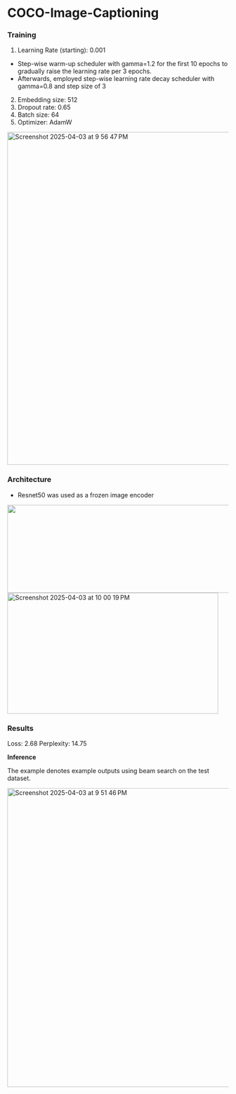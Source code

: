 # COCO-Image-Captioning

### Training
1. Learning Rate (starting): 0.001
- Step-wise warm-up scheduler with gamma=1.2 for the first 10 epochs to gradually raise the learning rate per 3 epochs.
- Afterwards, employed step-wise learning rate decay scheduler with gamma=0.8 and step size of 3
2. Embedding size: 512
3. Dropout rate: 0.65
4. Batch size: 64
5. Optimizer: AdamW
  
<img width="757" alt="Screenshot 2025-04-03 at 9 56 47 PM" src="https://github.com/user-attachments/assets/f08becc9-72d9-4263-ac5a-34be66a0e2ee" />

### Architecture
- Resnet50 was used as a frozen image encoder

<img src="https://github.com/user-attachments/assets/d9f3654a-f2d4-4989-abd2-27b815c66269" width="600" height="200">
<img width="480" alt="Screenshot 2025-04-03 at 10 00 19 PM" src="https://github.com/user-attachments/assets/f49d3e8f-26c4-48be-8246-930c397341a8" width="450" height="275"/>

### Results
Loss: 2.68
Perplexity: 14.75

**Inference**

The example denotes example outputs using beam search on the test dataset.

<img width="563" alt="Screenshot 2025-04-03 at 9 51 46 PM" src="https://github.com/user-attachments/assets/a9f27c7c-35d9-4ae1-b8b1-3a4ab930f8c6" width="800" height="680"/>

